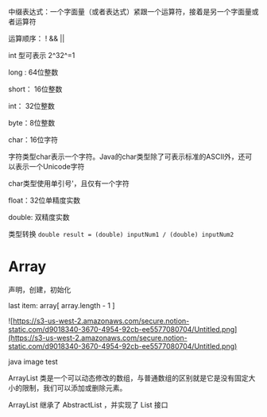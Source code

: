 中缀表达式：一个字面量（或者表达式）紧跟一个运算符，接着是另一个字面量或者运算符

运算顺序： !  &&  ||

int 型可表示 2^32^=1

long : 64位整数

short： 16位整数

int： 32位整数

byte：8位整数

char：16位字符

字符类型char表示一个字符。Java的char类型除了可表示标准的ASCII外，还可以表示一个Unicode字符

char类型使用单引号'，且仅有一个字符

float：32位单精度实数

double: 双精度实数

类型转换 `double result = (double) inputNum1 / (double) inputNum2`

# **Array**

声明，创建，初始化

last item: array[ array.length - 1 ]

![https://s3-us-west-2.amazonaws.com/secure.notion-static.com/d9018340-3670-4954-92cb-ee5577080704/Untitled.png](https://s3-us-west-2.amazonaws.com/secure.notion-static.com/d9018340-3670-4954-92cb-ee5577080704/Untitled.png)

java image test

ArrayList 类是一个可以动态修改的数组，与普通数组的区别就是它是没有固定大小的限制，我们可以添加或删除元素。

ArrayList 继承了 AbstractList ，并实现了 List 接口